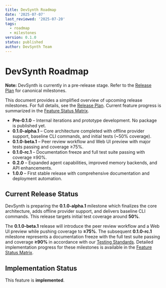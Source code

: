 ```yaml
---
title: DevSynth Roadmap
date: '2025-07-07'
last_reviewed: '2025-07-20'
tags:
  - roadmap
  - milestones
version: 0.1.0
status: published
author: DevSynth Team
---
```


# DevSynth Roadmap

**Note:** DevSynth is currently in a pre-release stage. Refer to the [Release Plan](release_plan.md) for canonical milestones.

This document provides a simplified overview of upcoming release milestones. For
full details, see the [Release Plan](release_plan.md). Current feature progress
is summarized in the [Feature Status Matrix](../implementation/feature_status_matrix.md).

- **Pre-0.1.0** – Internal iterations and prototype development. No package is published yet.
- **0.1.0-alpha.1** – Core architecture completed with offline provider support, baseline CLI commands, and initial tests (~50% coverage).
- **0.1.0-beta.1** – Peer review workflow and Web UI preview with major tests passing and coverage ≥75%.
- **0.1.0-rc.1** – Documentation freeze and full test suite passing with coverage ≥90%.
- **0.2.0** – Expanded agent capabilities, improved memory backends, and API enhancements.
- **1.0.0** – First stable release with comprehensive documentation and deployment automation.

## Current Release Status

DevSynth is preparing the **0.1.0-alpha.1** milestone which finalizes the core architecture,
adds offline provider support, and delivers baseline CLI commands. This release targets
initial test coverage around **50%**.

The **0.1.0-beta.1** release will introduce the peer review workflow and a Web UI preview
while pushing coverage to **≥75%**. The subsequent **0.1.0-rc.1** milestone represents a
documentation freeze with the full test suite passing and coverage **≥90%** in accordance with
our [Testing Standards](../developer_guides/TESTING_STANDARDS.md). Detailed implementation
progress for these milestones is available in the
[Feature Status Matrix](../implementation/feature_status_matrix.md).

## Implementation Status

This feature is **implemented**.
